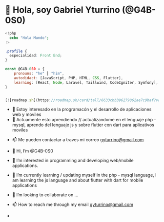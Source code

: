 # 👋 Hola, soy Gabriel Yturrino (@G4B-0S0)

```php
<!php 
  echo "Hola Mundo";
!>
```
```css
.profile {
  especialidad: Front End;
}
```

```js
const @G4B-0S0 = {
	pronouns: "he" │ "him",
	autodidact: [JavaScript, PHP, HTML, CSS, Flutter],
	learning: [React, Node, Laravel, Taillwind, CodeIgniter, Symfony],
}


[![roadmap.sh](https://roadmap.sh/card/tall/6633cbb396279862ae7c9baf?variant=dark)](https://roadmap.sh)
```

- 👀 Estoy interesado en la programacón y el desarrollo de aplicaciones web y moviles
- 🌱 Actuamente esto aprendiendo // actualizandome en el lenguaje php - mysql, aprendo del lenguaje js y sobre flutter con dart para aplicativos moviles
<!-- - 💞️ I’m looking to collaborate on ... -->
- 📫 Me pueden contactar a traves mi correo gyturrino@gmail.com


- 👋 Hi, I’m @G4B-0S0
- 👀 I’m interested in programming and developing web/mobile applications.
- 🌱 I’m currently learning / updating myself in the php - mysql language, I am learning the js language and about flutter with dart for mobile applications
- 💞️ I’m looking to collaborate on ...
- 📫 How to reach me through my email gyturrino@gmail.com

- 
<!---
G4B-0S0/G4B-0S0 is a ✨ special ✨ repository because its `README.md` (this file) appears on your GitHub profile.
You can click the Preview link to take a look at your changes.
--->
